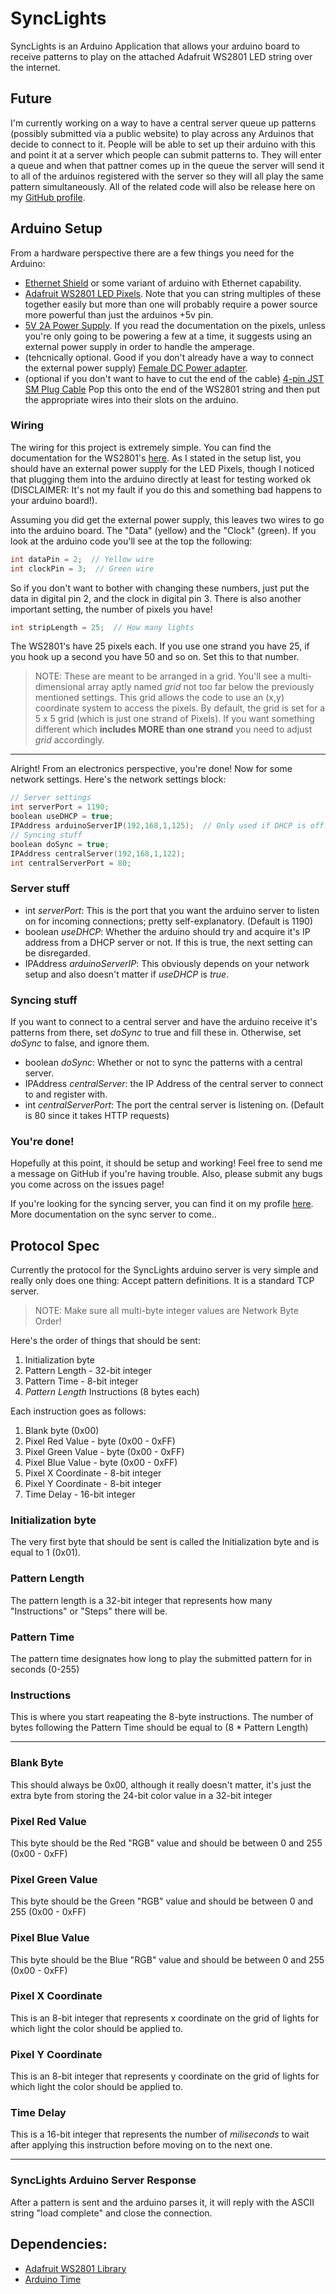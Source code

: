 # SyncLights

SyncLights is an Arduino Application that allows your arduino board to receive patterns to play on the attached Adafruit WS2801 LED string over the internet.

## Future

I'm currently working on a way to have a central server queue up patterns (possibly submitted via a public website) to play across any Arduinos that decide to connect to it. People will be able to set up their arduino with this and point it at a server which people can submit patterns to. They will enter a queue and when that pattner comes up in the queue the server will send it to all of the arduinos registered with the server so they will all play the same pattern simultaneously. All of the related code will also be release here on my [GitHub profile](http://github.com/theanti9).


## Arduino Setup

From a hardware perspective there are a few things you need for the Arduino:

* [Ethernet Shield](http://arduino.cc/en/Main/ArduinoEthernetShield) or some variant of arduino with Ethernet capability.
* [Adafruit WS2801 LED Pixels](http://www.adafruit.com/products/738). Note that you can string multiples of these together easily but more than one will probably require a power source more powerful than just the arduinos +5v pin.
* [5V 2A Power Supply](http://www.adafruit.com/products/276). If you read the documentation on the pixels, unless you're only going to be powering a few at a time, it suggests using an external power supply in order to handle the amperage.
* (tehcnically optional. Good if you don't already have a way to connect the external power supply) [Female DC Power adapter](http://www.adafruit.com/products/368). 
* (optional if you don't want to have to cut the end of the cable) [4-pin JST SM Plug Cable](http://www.adafruit.com/products/578) Pop this onto the end of the WS2801 string and then put the appropriate wires into their slots on the arduino.

### Wiring

The wiring for this project is extremely simple. You can find the documentation for the WS2801's [here](http://www.ladyada.net/products/pixel12mm/#wiring). As I stated in the setup list, you should have an external power supply for the LED Pixels, though I noticed that plugging them into the arduino directly at least for testing worked ok (DISCLAIMER: It's not my fault if you do this and something bad happens to your arduino board!).

Assuming you did get the external power supply, this leaves two wires to go into the arduino board. The "Data" (yellow) and the "Clock" (green). If you look at the arduino code you'll see at the top the following:

```c
int dataPin = 2;  // Yellow wire
int clockPin = 3;  // Green wire
```

So if you don't want to bother with changing these numbers, just put the data in digital pin 2, and the clock in digital pin 3. There is also another important setting, the number of pixels you have!

```c
int stripLength = 25;  // How many lights
```

The WS2801's have 25 pixels each. If you use one strand you have 25, if you hook up a second you have 50 and so on. Set this to that number.

> NOTE: These are meant to be arranged in a grid. You'll see a multi-dimensional array aptly named *grid* not too far below the previously mentioned settings. This grid allows the code to use an (x,y) coordinate system to access the pixels.
> By default, the grid is set for a 5 x 5 grid (which is just one strand of Pixels). If you want something different which __includes MORE than one strand__ you need to adjust *grid* accordingly.

* * *

Alright! From an electronics perspective, you're done! Now for some network settings. Here's the network settings block:

```c
// Server settings
int serverPort = 1190;
boolean useDHCP = true;
IPAddress arduinoServerIP(192,168,1,125);  // Only used if DHCP is off. This will depend on your network setup.
// Syncing stuff
boolean doSync = true;
IPAddress centralServer(192,168,1,122);
int centralServerPort = 80;
```

### Server stuff

- int *serverPort*: This is the port that you want the arduino server to listen on for incoming connections; pretty self-explanatory. (Default is 1190)
- boolean *useDHCP*: Whether the arduino should try and acquire it's IP address from a DHCP server or not. If this is true, the next setting can be disregarded.
- IPAddress *arduinoServerIP*: This obviously depends on your network setup and also doesn't matter if *useDHCP* is *true*.

### Syncing stuff

If you want to connect to a central server and have the arduino receive it's patterns from there, set *doSync* to true and fill these in. Otherwise, set *doSync* to false, and ignore them.

- boolean *doSync*: Whether or not to sync the patterns with a central server.
- IPAddress *centralServer*: the IP Address of the central server to connect to and register with.
- int *centralServerPort*: The port the central server is listening on. (Default is 80 since it takes HTTP requests)

### You're done!

Hopefully at this point, it should be setup and working! Feel free to send me a message on GitHub if you're having trouble. Also, please submit any bugs you come across on the issues page!

If you're looking for the syncing server, you can find it on my profile [here](https://github.com/theanti9/SyncLightsServer). More documentation on the sync server to come..

## Protocol Spec

Currently the protocol for the SyncLights arduino server is very simple and really only does one thing: Accept pattern definitions. It is a standard TCP server.

> NOTE: Make sure all multi-byte integer values are Network Byte Order!

Here's the order of things that should be sent:

1. Initialization byte
2. Pattern Length - 32-bit integer
3. Pattern Time - 8-bit integer
4. *Pattern Length* Instructions (8 bytes each)

Each instruction goes as follows:

1. Blank byte (0x00)
2. Pixel Red Value - byte (0x00 - 0xFF)
3. Pixel Green Value - byte (0x00 - 0xFF)
4. Pixel Blue Value - byte (0x00 - 0xFF)
5. Pixel X Coordinate - 8-bit integer
6. Pixel Y Coordinate - 8-bit integer
7. Time Delay - 16-bit integer

### Initialization byte

The very first byte that should be sent is called the Initialization byte and is equal to 1 (0x01).

### Pattern Length

The pattern length is a 32-bit integer that represents how many "Instructions" or "Steps" there will be.

### Pattern Time

The pattern time designates how long to play the submitted pattern for in seconds (0-255)

### Instructions

This is where you start reapeating the 8-byte instructions. The number of bytes following the Pattern Time should be equal to (8 * Pattern Length)

* * *

### Blank Byte

This should always be 0x00, although it really doesn't matter, it's just the extra byte from storing the 24-bit color value in a 32-bit integer

### Pixel Red Value

This byte should be the Red "RGB" value and should be between 0 and 255 (0x00 - 0xFF)

### Pixel Green Value

This byte should be the Green "RGB" value and should be between 0 and 255 (0x00 - 0xFF)

### Pixel Blue Value

This byte should be the Blue "RGB" value and should be between 0 and 255 (0x00 - 0xFF)

### Pixel X Coordinate

This is an 8-bit integer that represents x coordinate on the grid of lights for which light the color should be applied to.

### Pixel Y Coordinate

This is an 8-bit integer that represents y coordinate on the grid of lights for which light the color should be applied to.

### Time Delay

This is a 16-bit integer that represents the number of *miliseconds* to wait after applying this instruction before moving on to the next one.

* * *

### SyncLights Arduino Server Response

After a pattern is sent and the arduino parses it, it will reply with the ASCII string "load complete" and close the connection.



## Dependencies:

* [Adafruit WS2801 Library](https://github.com/adafruit/Adafruit-WS2801-Library)
* [Arduino Time](http://www.arduino.cc/playground/uploads/Code/Time.zip)


